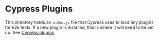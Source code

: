 # Cypress Plugins

This directory holds an `index.js` file that Cypress uses to load any plugins for e2e tests. If a new plugin is installed,
this is where it will need to be set up. See [Cypress plugins](https://docs.cypress.io/guides/tooling/plugins-guide.html).
